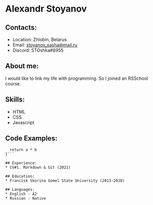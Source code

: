 # Alexandr Stoyanov

## Contacts:
* Location: Zhlobin, Belarus
* Email: stoyanov_sasha@mail.ru
* Discord: STOshka#8955

## About me:
I would like to link my life with programming. So I joined an RSSchool course.

## Skills:
* HTML
* CSS
* Javascript

## Code Examples:
```function multiply(a, b){
  return a * b
}```

## Experience:
* CV#1. Markdown & Git (2021)

## Education:
* Francisk Skorina Gomel State University (2013-2018)

## Languages:
* English - A2
* Russian - Native